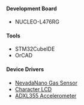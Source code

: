 #### Development Board
- NUCLEO-L476RG

#### Tools
- STM32CubeIDE
- OrCAD

#### Device Drivers
- [NevadaNano Gas Sensor](https://github.com/Taeho-Cho/DeviceDrivers/tree/main/GasSensor/NevadaNano)
- [Character LCD](https://github.com/Taeho-Cho/DeviceDrivers/tree/main/characterLCD)
- [ADXL355 Accelerometer](https://github.com/Taeho-Cho/DeviceDrivers/tree/main/Accelerometer/ADXL355)

